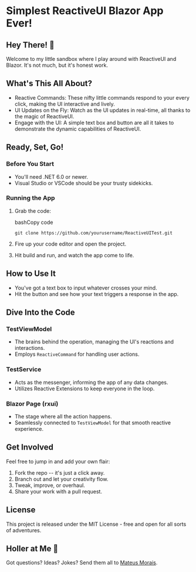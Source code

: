 Simplest ReactiveUI Blazor App Ever!
====================================

Hey There! 👋
-------------

Welcome to my little sandbox where I play around with ReactiveUI and Blazor. It's not much, but it's honest work.

What's This All About?
----------------------

-   Reactive Commands: These nifty little commands respond to your every click, making the UI interactive and lively.
-   UI Updates on the Fly: Watch as the UI updates in real-time, all thanks to the magic of ReactiveUI.
-   Engage with the UI: A simple text box and button are all it takes to demonstrate the dynamic capabilities of ReactiveUI.

Ready, Set, Go!
---------------

### Before You Start

-   You'll need .NET 6.0 or newer.
-   Visual Studio or VSCode should be your trusty sidekicks.

### Running the App

1.  Grab the code:

    bashCopy code

    `git clone https://github.com/yourusername/ReactiveUITest.git`

2.  Fire up your code editor and open the project.
3.  Hit build and run, and watch the app come to life.

How to Use It
-------------

-   You've got a text box to input whatever crosses your mind.
-   Hit the button and see how your text triggers a response in the app.

Dive Into the Code
------------------

### TestViewModel

-   The brains behind the operation, managing the UI's reactions and interactions.
-   Employs `ReactiveCommand` for handling user actions.

### TestService

-   Acts as the messenger, informing the app of any data changes.
-   Utilizes Reactive Extensions to keep everyone in the loop.

### Blazor Page (rxui)

-   The stage where all the action happens.
-   Seamlessly connected to `TestViewModel` for that smooth reactive experience.

Get Involved
------------

Feel free to jump in and add your own flair:

1.  Fork the repo -- it's just a click away.
2.  Branch out and let your creativity flow.
3.  Tweak, improve, or overhaul.
4.  Share your work with a pull request.

License
-------

This project is released under the MIT License - free and open for all sorts of adventures.

Holler at Me 📢
---------------

Got questions? Ideas? Jokes? Send them all to [Mateus Morais](https://github.com/moraismateus).
